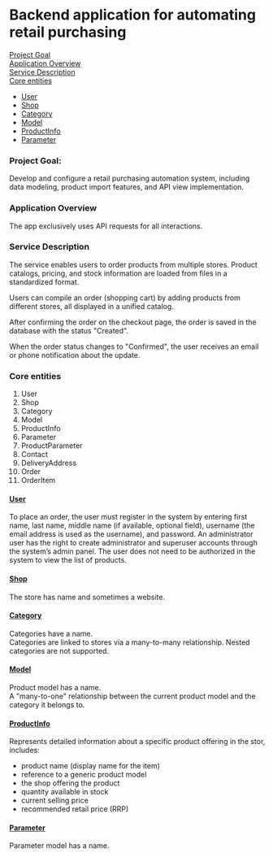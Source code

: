 # Backend application for automating retail purchasing  

[Project Goal](#project-goal)  
[Application Overview](#application-overview)  
[Service Description](#service-description)  
[Core entities](#core-entities) 
* [User](#user)
* [Shop](#shop)
* [Category](#category)
* [Model](#model)
* [ProductInfo](#productinfo)
* [Parameter](#parameter)

### Project Goal:  
Develop and configure a retail purchasing automation system, including data modeling, product import features, and API view implementation.

### Application Overview
The app exclusively uses API requests for all interactions.
  
### Service Description  
The service enables users to order products from multiple stores. Product catalogs, pricing, and stock information are loaded from files in a standardized format.

Users can compile an order (shopping cart) by adding products from different stores, all displayed in a unified catalog. 

After confirming the order on the checkout page, the order is saved in the database with the status "Created".

When the order status changes to "Confirmed", the user receives an email or phone notification about the update.   
  
### Core entities  
1. User 
2. Shop
3. Category
4. Model
5. ProductInfo
6. Parameter
7. ProductParameter
8. Contact
9. DeliveryAddress
10. Order
11. OrderItem

#### <ins> User </ins>  
To place an order, the user must register in the system by entering first name, last name, 
middle name (if available, optional field), username (the email address is used as the username), and password. 
An administrator user has the right to create administrator and superuser accounts through the system’s admin panel.
The user does not need to be authorized in the system to view the list of products.

#### <ins> Shop </ins>
The store has name and sometimes a website.

#### <ins> Category </ins>
Categories have a name.  
Categories are linked to stores via a many-to-many relationship. 
Nested categories are not supported.

#### <ins> Model </ins>
Product model has a name.  
A "many-to-one" relationship between the current product model and the category it belongs to.

#### <ins> ProductInfo </ins>
Represents detailed information about a specific product offering in the stor, includes:
- product name (display name for the item)
- reference to a generic product model 
- the shop offering the product
- quantity available in stock
- current selling price
- recommended retail price (RRP)

#### <ins> Parameter </ins>
Parameter model has a name. 
